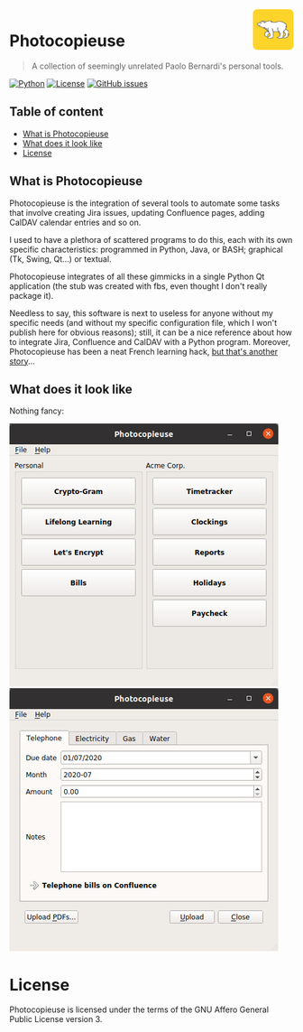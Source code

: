 <a href="https://www.bernardi.cloud/">
    <img src=".readme-files/photocopieuse-logo-72.png" alt="Photocopieuse logo" title="Lilium" align="right" height="72" />
</a>

# Photocopieuse
> A collection of seemingly unrelated Paolo Bernardi's personal tools.

[![Python](https://img.shields.io/badge/python-v3.7+-blue.svg)](https://www.python.org)
[![License](https://img.shields.io/github/license/bernarpa/lilium.svg)](https://opensource.org/licenses/AGPL-3.0)
[![GitHub issues](https://img.shields.io/github/issues/bernarpa/photocopieuse.svg)](https://github.com/bernarpa/lilium/issues)

## Table of content

- [What is Photocopieuse](#what-is-photocopieuse)
- [What does it look like](#what-does-it-look-like)
- [License](#license)

## What is Photocopieuse

Photocopieuse is the integration of several tools to automate some tasks that involve creating Jira issues, updating Confluence pages, adding CalDAV calendar entries and so on.

I used to have a plethora of scattered programs to do this, each with its own specific characteristics: programmed in Python, Java, or BASH; graphical (Tk, Swing, Qt...) or textual.

Photocopieuse integrates of all these gimmicks in a single Python Qt application (the stub was created with fbs, even thought I don't really package it).

Needless to say, this software is next to useless for anyone without my specific needs (and without my specific configuration file, which I won't publish here for obvious reasons); still, it can be a nice reference about how to integrate Jira, Confluence and CalDAV with a Python program. Moreover, Photocopieuse has been a neat French learning hack, [but that's another story](https://www.bernardi.cloud/2020/04/26/da-zero-a-zero-in-3-non-tanto-semplici-passi/)...

## What does it look like

Nothing fancy:

![Image](.readme-files/photocopieuse_main.png)
![Image](.readme-files/photocopieuse_bills.png)

# License

Photocopieuse is licensed under the terms of the GNU Affero General Public License version 3.